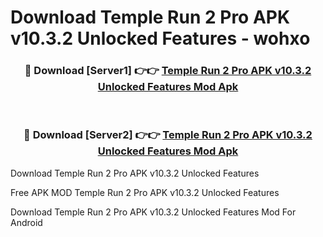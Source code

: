 # Download Temple Run 2 Pro APK v10.3.2 Unlocked Features - wohxo



<div align="center">
<h3>🔴 Download [Server1] 👉👉 <a href="https://momento.my/?title=Temple_Run_2_Pro_APK_v10.3.2_Unlocked_Features">Temple Run 2 Pro APK v10.3.2 Unlocked Features Mod Apk</a></h3><br>

<h3>🔴 Download [Server2] 👉👉 <a href="https://momento.my/?title=Temple_Run_2_Pro_APK_v10.3.2_Unlocked_Features">Temple Run 2 Pro APK v10.3.2 Unlocked Features Mod Apk</a></h3>
</div>



Download Temple Run 2 Pro APK v10.3.2 Unlocked Features 

Free APK MOD Temple Run 2 Pro APK v10.3.2 Unlocked Features 

Download Temple Run 2 Pro APK v10.3.2 Unlocked Features Mod For Android
